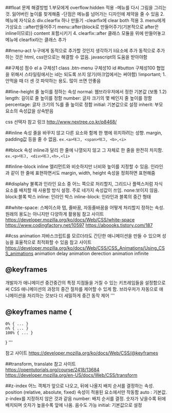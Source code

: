 ##float 문제 해결방법 
1.부모에게 overflow:hidden 적용
-메뉴를 다시 그림을 그리는 것. 잃어버린 높이를 찾게해줌
-단점은 메뉴를 넘어가는 디자인에 제약을 줄 수 있음
2. 메뉴에 자식요소 div.clearfix 하나 만들기
-clearfix에 clear both 적용
3. menu에게 가상요소 ::after만들어주기
menu::after{block로 만들어주기(기본적으로 after은 inline이므로)}
content 포함시키기
4. clearfix::after 클래스 모듈을 위에 만들어놓고 메뉴에 clearfix라는 클래스 추가

##menu-act
누구에게 동적으로 추가할 것인지 생각하기
li요소에 추가
동적으로 추가하는 것은 html, css만으로는 해결할 수 없음. javascript의 도움을 받아야함

##구체성 점수
el    a   구체성1
class   .btn-menu   구체성10
id  #button 구체성100 협업을 위해서 스타일링에서는 id는 되도록 쓰지 않기(마크업에서는 써야함)
!important; 1.안먹을 때 더 센 것 파악하는 용도. 많이 쓰면 안좋음

##line-height
줄 높이를 정하는 속성
normal: 웹브라우저에서 정한 기본값 (보통 1.2)
length: 길이로 줄 높이를 정함
number: 글자 크기의 몇 배인지 줄 높이를 정함
percentage: 글자 크기의 %를 줄 높이로 정함
initial: 기본값으로 설정
inherit: 부모 요소의 속성값을 상속받음

css 선택자
참고 링크 http://www.nextree.co.kr/p8468/

##inline 속성
줄을 바꾸지 않고 다른 요소와 함께 한 행에 위치하려는 성향. margin, padding값 등을 줄 수 없음. `ex.<a>태그, <span>태그, <b>,<i>`

##block 속성
inline과 달리 한 줄에 나열되지 않고 그 자체로 한 줄을 완전히 차지함. `ex.<p>태그, <div>태그,<h>,<li>`

##inline-block
inline 엘리먼트와 비슷하지만 너비와 높이를 지정할 수 있음. 인라인과 같이 한 줄에 표현하면서도 margin, width, height 속성을 정희하면 표현해줌

##displahy
불록과 인라인 요소 중 어느 쪽으로 처리할지, 그리드나 플렉스처럼 자식 요소를 배치할 때 사용할 방식 설정. 주로 네가지 속성값이 쓰임. none:보이지 않음. block:블록 박스 inline: 인라인 박스 inline-block: 인라인과 블록의 중간 형태

##white-space: 
스페이스와 탭, 줄바꿈, 자동줄바꿈을 어떻게 처리할지 정하는 속성. 원래의 용도는 아니지만 다양하게 활용됨
참고 사이트 https://developer.mozilla.org/ko/docs/Web/CSS/white-space
https://www.codingfactory.net/10597
https://aboooks.tistory.com/187


##css animation
자바스크립트를 모르더라도 간단한 애니메이션을 만들 수 있으며 성능을 효율적으로 최적화할 수 있음
참고 사이트
https://developer.mozilla.org/ko/docs/Web/CSS/CSS_Animations/Using_CSS_animations
animation delay
animation derection
animation infinite

## @keyframes 
개발자가 애니메이션 중간중간의 특정 지점들을 거칠 수 있는 키프레임들을 설정함으로써 CSS 애니메이션의 과정의 중간 절차를 제어할 수 있게 함. 브라우저가 자동으로 애니메이션을 처리하는 것보다 더 세밀하게 중간 동작 제어
'''

## @keyframes name {
    0% { ... }
    n% { ... }
    100% { ... }
}
'''

참고 사이트 https://developer.mozilla.org/ko/docs/Web/CSS/@keyframes


##transform, translate
참고 사이트 https://opentutorials.org/course/2418/13684
https://developer.mozilla.org/en-US/docs/Web/CSS/transform

##z-index
어느 객체가 앞으로 나오고, 뒤에 나올지 배치 순서를 결정하는 속성. position (relative, absolute, fixed) 속성이 적용된 요소에서만 작동함
auto : 기본값. z-index를 지정하지 않은 것과 같음
number: 배치 순서를 결정. 숫자가 낮을수록 뒤에 배치되며 숫자가 높을수록 앞에 나옴. 음수도 가능
initial: 기본값으로 설정

